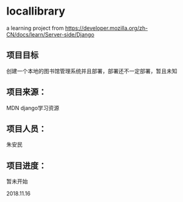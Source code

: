 # locallibrary
a learning project from https://developer.mozilla.org/zh-CN/docs/learn/Server-side/Django 

## 项目目标
创建一个本地的图书馆管理系统并且部署，部署还不一定部署，暂且未知
## 项目来源：
MDN django学习资源
## 项目人员：
朱安民
## 项目进度：
暂未开始

2018.11.16
